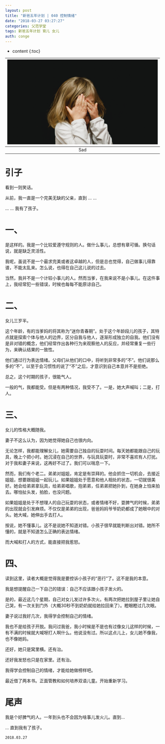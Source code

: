 ```yaml
---
layout: post
title: "新爸五年计划 | 040 控制情绪"
date: "2018-03-27 03:27:27"
categories: 父范学堂
tags: 新爸五年计划 育儿 女儿
auth: conge
---
```

* content
{:toc}

|![](/assets/images/父范学堂/118382-22fae28d40f0ffbb.jpg)|
|:----:|
|Sad|

# 引子

看到一则笑话。

从前，我一直是一个完美无缺的父亲，直到 ... ...

... ... 我有了孩子。

# 一、

是这样的。我是一个比较爱遵守规则的人。做什么事儿，总想有章可循。换句话说，就是缺乏灵活性。

我呢，虽说不是一个最求完美或者这卓越的人，但是总也觉得，自己做事儿得靠谱，不能太乱来。怎么说，也得在自己这儿说的过去。

当然，我并不是一个计较小事儿的人。然而当爹，在我来说不是小事儿。在这件事上，我经常犯一些错误，时候也每每不能原谅自己。





# 二、

女儿三岁半。

这个年龄，有的当爹妈的将其称为“迷你青春期”。处于这个年龄段儿的孩子，其特点就是探索个体与他人的边界，区分自我与他人，逐渐形成独立的自我。他们没有是非对错的概念，他们经常作出各种行为来观察他人的反应，并经常重复一些行为，来确认结果的一致性。

他们通过行为表达情绪。父母们从他们的口中，将听到非常多的“不”。他们说那么多的“不”，以至于会习惯性的说了“不”之后，才意识到自己本意并不是拒绝。

总之，这个时期的孩子，很能气人。

一般的气，我都能受。但是有两种情况，我受不了。一是，她大声喊叫；二是，打人。

# 三、

女儿的性格大概随我。

妻子不这么认为，因为她觉得她自己也很内向。

无论怎样，我都能理解女儿，她需要自己独自的玩耍时间。每天她都能跟自己的玩具，晚上个把小时。她沉浸在自己的世界，与玩具玩耍时，非常不喜欢有人打扰。对于我和妻子来说，这再好不过了。我们可以喘息一下。

然而，我们有个老二。弟弟对姐姐，肯定是有崇拜的。他会抓住一切机会，去接近姐姐，想要跟姐姐一起玩儿。如果姐姐处于愿意和他人相处的状态，一切就很美好。她会给弟弟拿玩具，给弟弟唱歌，抱弟弟，任弟弟把她扑到，在她身上怕来拍去。哪怕扯头发，拍脸，也没问题。

如果姐姐是处于不想理人的自己玩耍的状态，或者情绪不好，耍脾气的时候，弟弟的出现就会引发麻烦。不仅仅是弟弟的出现，爸爸妈妈爷爷奶奶都成了她眼中的对头。她大喊，她伸出手去打人。

按说，她不懂事儿。这不是说她不知道对错。小孩子很早就能判断出对错。她所不懂的，就是不知道怎么正确的表达情绪。

而大喊和打人的方式，能直接把我惹怒。

# 四、

读到这里，读者大概是觉得我是要控诉小孩子的“恶行”了。这不是我的本意。

我是想提醒自己一下自己的错误：自己不应该跟小孩子发火的。

是的，最近这几个星期，自己对女儿发过许多次火。有两次把她拉到屋子里让她自己哭，有一次关到门外（大概30秒不到奶奶就给她拉回来了）。瞪眼瞪过几次眼。

妻子说过我好几次，我得学会控制自己的情绪。

我也不是给孩子开脱。我问过我爸，我小时候是不是也有过像女儿这样的时候，一有不满的时候就大喊呀打人啊什么。他说没有过。所以这点儿上，女儿她不像我，也不像她妈。

还好，她只是窝里横。还有治。

还好我发怒也只是在家里。还有治。

我得学会控制自己的情绪，才能给她做榜样吧。

最近借了两本书。正面管教和如何培养双语儿童。开始重新学习。

# 尾声

我是个好脾气的人。一年到头也不会因为啥事儿发火儿。直到...

... 直到我有了孩子。

```
2018.03.27
```
